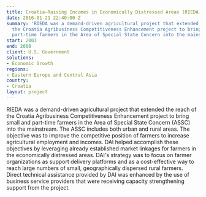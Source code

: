 ```yaml
---
title: Croatia—Raising Incomes in Economically Distressed Areas (RIEDA)
date: 2016-01-21 22:40:00 Z
summary: 'RIEDA was a demand-driven agricultural project that extended the reach of
  the Croatia Agribusiness Competitiveness Enhancement project to bring small and
  part-time farmers in the Area of Special State Concern into the mainstream. '
start: 2003
end: 2008
client: U.S. Government
solutions:
- Economic Growth
regions:
- Eastern Europe and Central Asia
country:
- Croatia
layout: project
---
```


RIEDA was a demand-driven agricultural project that extended the reach of the Croatia Agribusiness Competitiveness Enhancement project to bring small and part-time farmers in the Area of Special State Concern (ASSC) into the mainstream. The ASSC includes both urban and rural areas. The objective was to improve the competitive position of farmers to increase agricultural employment and incomes. DAI helped accomplish these objectives by leveraging already established market linkages for farmers in the economically distressed areas. DAI's strategy was to focus on farmer organizations as support delivery platforms and as a cost-effective way to reach large numbers of small, geographically dispersed rural farmers. Direct technical assistance provided by DAI was enhanced by the use of business service providers that were receiving capacity strengthening support from the project.

